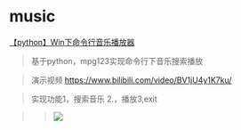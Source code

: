 # music
[【python】Win下命令行音乐播放器](https://www.52pojie.cn/thread-1560583-1-1.html)

> 基于python，mpg123实现命令行下音乐搜索播放

> 演示视频
https://www.bilibili.com/video/BV1jU4y1K7ku/

> 实现功能1，搜索音乐 2.，播放3,exit

>> <img src="https://attach.52pojie.cn/forum/202112/13/105640fpfpufepznn5c00n.png">
